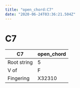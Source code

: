```yaml
---
title: "open_chord:C7"
date: "2020-06-24T03:36:21.504Z"
---
```


# C7
C7 | open_chord
--- | ---
Root string | 5
V of | F
Fingering | X32310
